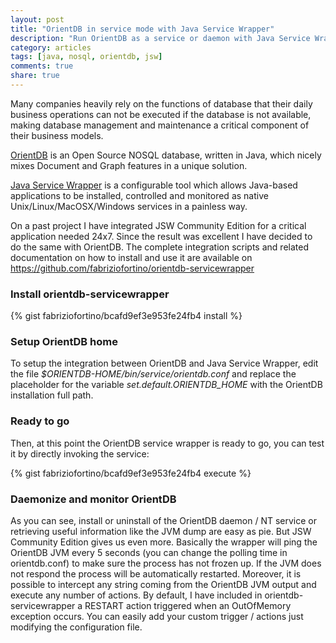 ```yaml
---
layout: post
title: "OrientDB in service mode with Java Service Wrapper"
description: "Run OrientDB as a service or daemon with Java Service Wrapper"
category: articles
tags: [java, nosql, orientdb, jsw]
comments: true
share: true
---
```


Many companies heavily rely on the functions of database that their daily business operations can not be executed if the database is not available, making database management and maintenance a critical component of their business models.

<a href="http://www.orientechnologies.com/orientdb/" target="_blank">OrientDB</a> is an Open Source NOSQL database, written in Java, which nicely mixes Document and Graph features in a unique solution.

<a href="http://wrapper.tanukisoftware.com/doc/english/product-overview.html" target="_blank">Java Service Wrapper</a> is a configurable tool which allows Java-based applications to be installed, controlled and monitored as native Unix/Linux/MacOSX/Windows services in a painless way.

On a past project I have integrated JSW Community Edition for a critical application needed 24x7. Since the result was excellent I have decided to do the same with OrientDB. The complete integration scripts and related documentation on how to install and use it are available on <a href="https://github.com/fabriziofortino/orientdb-servicewrapper" target="_blank">https://github.com/fabriziofortino/orientdb-servicewrapper</a>

### Install orientdb-servicewrapper
{% gist fabriziofortino/bcafd9ef3e953fe24fb4 install %}

### Setup OrientDB home
To setup the integration between OrientDB and Java Service Wrapper, edit the file *$ORIENTDB-HOME/bin/service/orientdb.conf* and replace the placeholder for the variable *set.default.ORIENTDB_HOME* with the OrientDB installation full path.

### Ready to go
Then, at this point the OrientDB service wrapper is ready to go, you can test it by directly invoking the service:

{% gist fabriziofortino/bcafd9ef3e953fe24fb4 execute %}

### Daemonize and monitor OrientDB
As you can see, install or uninstall of the OrientDB daemon / NT service or retrieving useful information like the JVM dump are easy as pie. But JSW Community Edition gives us even more. Basically the wrapper will ping the OrientDB JVM every 5 seconds (you can change the polling time in orientdb.conf) to make sure the process has not frozen up. If the JVM does not respond the process will be automatically restarted. Moreover, it is possible to intercept any string coming from the OrientDB JVM output and execute any number of actions. By default, I have included in orientdb-servicewrapper a RESTART action triggered when an OutOfMemory exception occurs. You can easily add your custom trigger / actions just modifying the configuration file.


